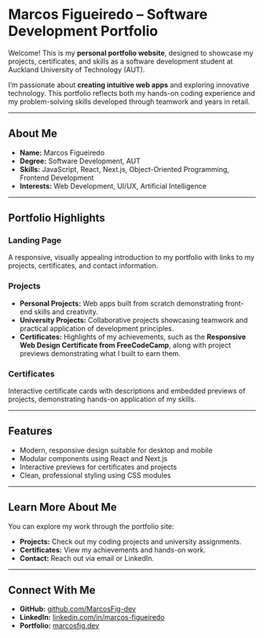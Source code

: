 # Marcos Figueiredo – Software Development Portfolio

Welcome! This is my **personal portfolio website**, designed to showcase my projects, certificates, and skills as a software development student at Auckland University of Technology (AUT).

I’m passionate about **creating intuitive web apps** and exploring innovative technology. This portfolio reflects both my hands-on coding experience and my problem-solving skills developed through teamwork and years in retail.

---

## About Me

- **Name:** Marcos Figueiredo  
- **Degree:** Software Development, AUT  
- **Skills:** JavaScript, React, Next.js, Object-Oriented Programming, Frontend Development  
- **Interests:** Web Development, UI/UX, Artificial Intelligence  

---

## Portfolio Highlights

### Landing Page
A responsive, visually appealing introduction to my portfolio with links to my projects, certificates, and contact information.

### Projects
- **Personal Projects:** Web apps built from scratch demonstrating front-end skills and creativity.  
- **University Projects:** Collaborative projects showcasing teamwork and practical application of development principles.  
- **Certificates:** Highlights of my achievements, such as the **Responsive Web Design Certificate from FreeCodeCamp**, along with project previews demonstrating what I built to earn them.  

### Certificates
Interactive certificate cards with descriptions and embedded previews of projects, demonstrating hands-on application of my skills.

---

## Features

- Modern, responsive design suitable for desktop and mobile  
- Modular components using React and Next.js  
- Interactive previews for certificates and projects  
- Clean, professional styling using CSS modules  

---

## Learn More About Me

You can explore my work through the portfolio site:  

- **Projects:** Check out my coding projects and university assignments.  
- **Certificates:** View my achievements and hands-on work.  
- **Contact:** Reach out via email or LinkedIn.  

---

## Connect With Me

- **GitHub:** [github.com/MarcosFig-dev](https://github.com/MarcosFig-dev)  
- **LinkedIn:** [linkedin.com/in/marcos-figueiredo]([https://www.linkedin.com/in/marcos-figueiredo](https://www.linkedin.com/in/marcos-figueiredo-904328225/))  
- **Portfolio:** [marcosfig.dev](https://marcosfig.dev)  
